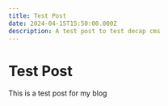 ```yaml
---
title: Test Post
date: 2024-04-15T15:50:00.000Z
description: A test post to test decap cms
---
```

# Test Post

This is a test post for my blog
